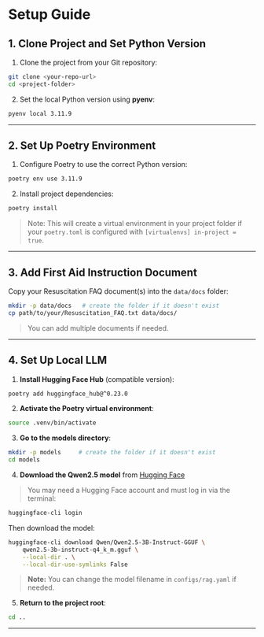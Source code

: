 # Setup Guide

## 1. Clone Project and Set Python Version

1. Clone the project from your Git repository:    

```bash
git clone <your-repo-url>
cd <project-folder>
```

2. Set the local Python version using **pyenv**:    

```bash
pyenv local 3.11.9
```

---

## 2. Set Up Poetry Environment

1. Configure Poetry to use the correct Python version:    

```bash
poetry env use 3.11.9
```

2. Install project dependencies:    

```bash
poetry install
```

> Note: This will create a virtual environment in your project folder if your `poetry.toml` is configured with `[virtualenvs] in-project = true`.

---

## 3. Add First Aid Instruction Document

Copy your Resuscitation FAQ document(s) into the `data/docs` folder:

```bash
mkdir -p data/docs   # create the folder if it doesn't exist
cp path/to/your/Resuscitation_FAQ.txt data/docs/
```

> You can add multiple documents if needed.

---

## 4. Set Up Local LLM

1. **Install Hugging Face Hub** (compatible version):    

```bash
poetry add huggingface_hub@^0.23.0
```

2. **Activate the Poetry virtual environment**:    

```bash
source .venv/bin/activate
```

3. **Go to the models directory**:    

```bash
mkdir -p models     # create the folder if it doesn't exist
cd models
```

4. **Download the Qwen2.5 model** from [Hugging Face](https://huggingface.co/Qwen/Qwen2.5-3B-Instruct-GGUF)

> You may need a Hugging Face account and must log in via the terminal:

```bash
huggingface-cli login
```

Then download the model:

```bash
huggingface-cli download Qwen/Qwen2.5-3B-Instruct-GGUF \
    qwen2.5-3b-instruct-q4_k_m.gguf \
    --local-dir . \
    --local-dir-use-symlinks False
```

> **Note:** You can change the model filename in `configs/rag.yaml` if needed.

5. **Return to the project root**:    

```bash
cd ..
```

---
